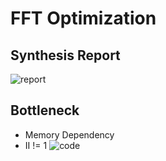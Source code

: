 # FFT Optimization

## Synthesis Report
![report](https://github.com/vic9112/PQC_Falcon/assets/137171415/5af0fabb-4017-406f-84fd-4c28453813a3)

## Bottleneck
- Memory Dependency
- II != 1
![code](https://github.com/vic9112/PQC_Falcon/assets/137171415/c53c7e72-54d9-4c72-a161-be7c55d374da)

